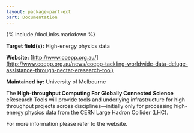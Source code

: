 ```yaml
---
layout: package-part-ext
part: Documentation
---
```

{% include /docLinks.markdown %}

**Target field(s):** High-energy physics data 

**Website:** [http://www.coepp.org.au/](http://www.coepp.org.au/news/coepp-tackling-worldwide-data-deluge-assistance-through-nectar-eresearch-tool)

**Maintained by:** University of Melbourne

The **High-throughput Computing For Globally Connected Science** eResearch Tools will provide tools and underlying infrastructure for high throughput projects across disciplines—initially only for processing high-energy physics data from the CERN Large Hadron Collider (LHC).

For more information please refer to the website.
